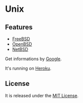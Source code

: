 Unix
====

Features
--------

* [FreeBSD](http://freebsd.org)
* [OpenBSD](http://openbsd.org)
* [NetBSD](http://netbsd.org)

Get informations by [Google](http://www.google.com).

It's running on [Heroku](http://unix.herokuapp.com).

License
-------

It is released under the [MIT License](http://www.opensource.org/licenses/MIT).

